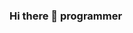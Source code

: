 ### Hi there 👋 programmer 

<!--
**Tamimu2014/Tamimu2014** is a ✨ _special_ ✨ repository because its `README.md` (this file) appears on your GitHub profile.
a simple project on login form validation..
-->
